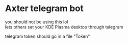 # Axter telegram bot
you should not be using this lol  
lets others set your KDE Plasma desktop through telegram

telegram token should go in a file "Token"